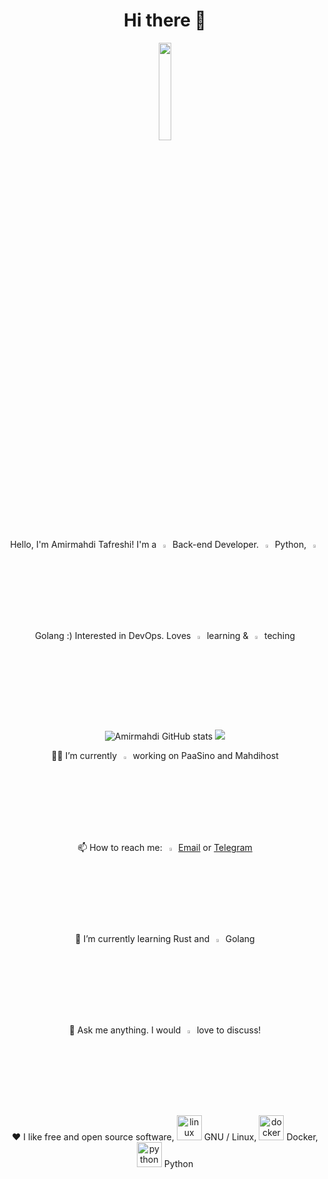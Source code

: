 <h1 align="center">Hi there 👋</h1>
<p align="center">
  <img width="20%" src="https://github.com/mr-tafreshi/mr-tafreshi/blob/master/dd1b75fb884d613a4d7a5ddea7036d495d15225e.png" />
</p>
<p align="center">Hello, I'm Amirmahdi Tafreshi! I'm a <img src="https://img.icons8.com/color/48/000000/developer.png" width="3.5%"/> Back-end Developer. <img src="https://img.icons8.com/color/48/000000/python.png" width="3.5%"/> Python, <img src="https://img.icons8.com/color/48/000000/golang.png" width="3.5%"/> Golang :) Interested in DevOps. Loves <img src="https://img.icons8.com/color/48/000000/read.png" width="3.5%"/> learning & <img src="https://img.icons8.com/color/48/000000/laptop.png" width="3.5%"/> teching</p>
<p align="center">
  <img src="https://github-readme-stats.vercel.app/api?username=mr-tafreshi&show_icons=true&theme=great-gatsby" alt="Amirmahdi GitHub stats"></img>
  <img src="https://github-readme-stats.vercel.app/api/top-langs/?username=mr-tafreshi&theme=great-gatsby&line_height=27&layout=compact" />
</p>
<p align="center">
👨‍💻 I’m currently <img src="https://img.icons8.com/color/48/000000/work.png" width="3.5%"/> working on PaaSino and Mahdihost<br>
📫 How to reach me: <img src="https://img.icons8.com/color/48/000000/gmail.png" width="3.5%"/> <a href="mailto:a.tafreshi440@gmail.com">Email</a> or <a href="https://t.me/amirmahdi_tafreshi">Telegram</a><br>
🌱 I’m currently learning Rust and <img src="https://img.icons8.com/color/48/000000/golang.png" width="3.5%"/> Golang<br>
💬 Ask me anything. I would <img src="https://img.icons8.com/color/48/000000/love.png" width="3.5%"/> love to discuss!<br>
❤️ I like free and open source software, <img src="https://img.icons8.com/color/48/000000/linux.png" alt="linux" width="40" height="40"/> GNU / Linux, <img src="https://img.icons8.com/color/48/000000/docker.png" alt="docker" width="40" height="40"/> Docker, <img src="https://img.icons8.com/color/48/000000/python.png" alt="python" width="40" height="40"/> Python
</p>
